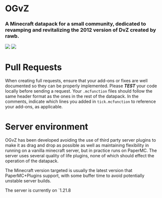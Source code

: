 # OGvZ
### A Minecraft datapack for a small community, dedicated to revamping and revitalizing the 2012 version of DvZ created by rawb.


[![](https://dcbadge.vercel.app/api/server/NUgCXuS)](https://discord.gg/NUgCXuS)
[![](https://img.shields.io/badge/OGvZ-Website-red?style=for-the-badge&logo=appveyor)](https://ogvz.weebly.com)

# Pull Requests
When creating full requests, ensure that your add-ons or fixes are well documented so they can be properly implemented.  Please **_TEST_** your code locally before sending a request.  Your `.mcfunction` files should follow the same header format as the ones in the rest of the datapack.  In the comments, indicate which lines you added in `tick.mcfunction` to reference your add-ons, as applicable.

# Server environment
OGvZ has been developed avoiding the use of third party server plugins to make it as drag and drop as possible as well as maintaining flexibility in running on a vanilla minecraft server, but in practice runs on PaperMC. The server uses several quality of life plugins, none of which should effect the operation of the datapack. 

The Minecraft version targeted is usually the latest version that PaperMC+Plugins support, with some buffer time to avoid potentially unstable server builds.

The server is currently on `1.21.8
